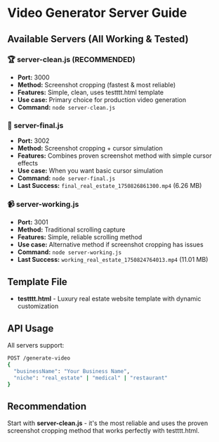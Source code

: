 # Video Generator Server Guide

## Available Servers (All Working & Tested)

### 🏆 **server-clean.js** (RECOMMENDED)
- **Port:** 3000
- **Method:** Screenshot cropping (fastest & most reliable)
- **Features:** Simple, clean, uses testttt.html template
- **Use case:** Primary choice for production video generation
- **Command:** `node server-clean.js`

### 🎯 **server-final.js** 
- **Port:** 3002  
- **Method:** Screenshot cropping + cursor simulation
- **Features:** Combines proven screenshot method with simple cursor effects
- **Use case:** When you want basic cursor simulation
- **Command:** `node server-final.js`
- **Last Success:** `final_real_estate_1750826861300.mp4` (6.26 MB)

### 📹 **server-working.js**
- **Port:** 3001
- **Method:** Traditional scrolling capture  
- **Features:** Simple, reliable scrolling method
- **Use case:** Alternative method if screenshot cropping has issues
- **Command:** `node server-working.js`
- **Last Success:** `working_real_estate_1750824764013.mp4` (11.01 MB)

## Template File
- **testttt.html** - Luxury real estate website template with dynamic customization

## API Usage
All servers support:
```bash
POST /generate-video
{
  "businessName": "Your Business Name",
  "niche": "real_estate" | "medical" | "restaurant"
}
```

## Recommendation
Start with **server-clean.js** - it's the most reliable and uses the proven screenshot cropping method that works perfectly with testttt.html. 